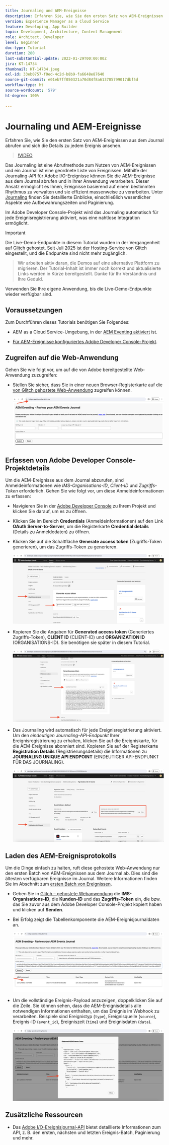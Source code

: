 ```yaml
---
title: Journaling und AEM-Ereignisse
description: Erfahren Sie, wie Sie den ersten Satz von AEM-Ereignissen aus dem Journal abrufen und sich die Details zu jedem Ereignis ansehen.
version: Experience Manager as a Cloud Service
feature: Developing, App Builder
topic: Development, Architecture, Content Management
role: Architect, Developer
level: Beginner
doc-type: Tutorial
duration: 280
last-substantial-update: 2023-01-29T00:00:00Z
jira: KT-14734
thumbnail: KT-14734.jpeg
exl-id: 33eb0757-f0ed-4c2d-b8b9-fa6648e87640
source-git-commit: e01eb7ff050321a70d84f8a613705799017dbf5d
workflow-type: ht
source-wordcount: '579'
ht-degree: 100%

---
```


# Journaling und AEM-Ereignisse

Erfahren Sie, wie Sie den ersten Satz von AEM-Ereignissen aus dem Journal abrufen und sich die Details zu jedem Ereignis ansehen.

>[!VIDEO](https://video.tv.adobe.com/v/3427052?quality=12&learn=on)

Das Journaling ist eine Abrufmethode zum Nutzen von AEM-Ereignissen und ein Journal ist eine geordnete Liste von Ereignissen. Mithilfe der Journaling-API für Adobe I/O-Ereignisse können Sie die AEM-Ereignisse aus dem Journal abrufen und in Ihrer Anwendung verarbeiten. Dieser Ansatz ermöglicht es Ihnen, Ereignisse basierend auf einem bestimmten Rhythmus zu verwalten und sie effizient massenweise zu verarbeiten. Unter [Journaling](https://developer.adobe.com/events/docs/guides/journaling_intro/) finden Sie detaillierte Einblicke, einschließlich wesentlicher Aspekte wie Aufbewahrungszeiten und Paginierung.

Im Adobe Developer Console-Projekt wird das Journaling automatisch für jede Ereignisregistrierung aktiviert, was eine nahtlose Integration ermöglicht.

>[!IMPORTANT]
>
>Die Live-Demo-Endpunkte in diesem Tutorial wurden in der Vergangenheit auf [Glitch](https://glitch.com/) gehostet. Seit Juli 2025 ist der Hosting-Service von Glitch eingestellt, und die Endpunkte sind nicht mehr zugänglich.
>>Wir arbeiten aktiv daran, die Demos auf eine alternative Plattform zu migrieren. Der Tutorial-Inhalt ist immer noch korrekt und aktualisierte Links werden in Kürze bereitgestellt.
>>Danke für Ihr Verständnis und Ihre Geduld.

Verwenden Sie Ihre eigene Anwendung, bis die Live-Demo-Endpunkte wieder verfügbar sind.

## Voraussetzungen

Zum Durchführen dieses Tutorials benötigen Sie Folgendes:

- AEM as a Cloud Service-Umgebung, in der [AEM Eventing aktiviert](https://developer.adobe.com/experience-cloud/experience-manager-apis/guides/events/#enable-aem-events-on-your-aem-cloud-service-environment) ist.

- [Für AEM-Ereignisse konfiguriertes Adobe Developer Console-Projekt](https://developer.adobe.com/experience-cloud/experience-manager-apis/guides/events/#how-to-subscribe-to-aem-events-in-the-adobe-developer-console).

## Zugreifen auf die Web-Anwendung

Gehen Sie wie folgt vor, um auf die von Adobe bereitgestellte Web-Anwendung zuzugreifen:

- Stellen Sie sicher, dass Sie in einer neuen Browser-Registerkarte auf die [von Glitch gehostete Web-Anwendung](https://indigo-speckle-antler.glitch.me/) zugreifen können.

  ![Von Glitch gehostete Web-Anwendung](../assets/examples/journaling/glitch-hosted-web-application.png)

## Erfassen von Adobe Developer Console-Projektdetails

Um die AEM-Ereignisse aus dem Journal abzurufen, sind Anmeldeinformationen wie _IMS-Organisations-ID_, _Client-ID_ und _Zugriffs-Token_ erforderlich. Gehen Sie wie folgt vor, um diese Anmeldeinformationen zu erfassen:

- Navigieren Sie in der [Adobe Developer Console](https://developer.adobe.com) zu Ihrem Projekt und klicken Sie darauf, um es zu öffnen.

- Klicken Sie im Bereich **Credentials** (Anmeldeinformationen) auf den Link **OAuth Server-to-Server**, um die Registerkarte **Credential details** (Details zu Anmeldedaten) zu öffnen.

- Klicken Sie auf die Schaltfläche **Generate access token** (Zugriffs-Token generieren), um das Zugriffs-Token zu generieren.

  ![Adobe Developer Console-Projekt: Zugriffs-Token generieren](../assets/examples/journaling/adobe-developer-console-project-generate-access-token.png)

- Kopieren Sie die Angaben für **Generated access token** (Generiertes Zugriffs-Token), **CLIENT ID** (CLIENT-ID) und **ORGANIZATION ID** (ORGANISATIONS-ID). Sie benötigen sie später in diesem Tutorial.

  ![Adobe Developer Console-Projekt: Anmeldeinformationen kopieren](../assets/examples/journaling/adobe-developer-console-project-copy-credentials.png)

- Das Journaling wird automatisch für jede Ereignisregistrierung aktiviert. Um den _eindeutigen Journaling-API-Endpunkt_ Ihrer Ereignisregistrierung zu erhalten, klicken Sie auf die Ereigniskarte, für die AEM-Ereignisse abonniert sind. Kopieren Sie auf der Registerkarte **Registration Details** (Registrierungsdetails) die Informationen zu **JOURNALING UNIQUE API ENDPOINT** (EINDEUTIGER API-ENDPUNKT FÜR DAS JOURNALING).

  ![Adobe Developer Console-Projekt: Ereigniskarte](../assets/examples/journaling/adobe-developer-console-project-events-card.png)

## Laden des AEM-Ereignisprotokolls

Um die Dinge einfach zu halten, ruft diese gehostete Web-Anwendung nur den ersten Batch von AEM-Ereignissen aus dem Journal ab. Dies sind die ältesten verfügbaren Ereignisse im Journal. Weitere Informationen finden Sie im Abschnitt zum [ersten Batch von Ereignissen](https://developer.adobe.com/events/docs/guides/api/journaling_api/#fetching-your-first-batch-of-events-from-the-journal).

- Geben Sie in [Glitch – gehostete Webanwendung](https://indigo-speckle-antler.glitch.me/) die **IMS-Organisations-ID**, die **Kunden-ID** und das **Zugriffs-Token** ein, die bzw. das Sie zuvor aus dem Adobe Developer Console-Projekt kopiert haben und klicken auf **Senden**.

- Bei Erfolg zeigt die Tabellenkomponente die AEM-Ereignisjournaldaten an.

  ![AEM-Ereignisjournaldaten](../assets/examples/journaling/load-journal.png)

- Um die vollständige Ereignis-Payload anzuzeigen, doppelklicken Sie auf die Zeile. Sie können sehen, dass die AEM-Ereignisdetails alle notwendigen Informationen enthalten, um das Ereignis im Webhook zu verarbeiten. Beispiele sind Ereignistyp (`type`), Ereignisquelle (`source`), Ereignis-ID (`event_id`), Ereigniszeit (`time`) und Ereignisdaten (`data`).

  ![Vollständige AEM-Ereignis-Payload](../assets/examples/journaling/complete-journal-data.png)

## Zusätzliche Ressourcen

- Das [Adobe I/O-Ereignisjournal-API](https://developer.adobe.com/events/docs/guides/api/journaling_api/) bietet detaillierte Informationen zum API, z. B. den ersten, nächsten und letzten Ereignis-Batch, Paginierung und mehr.

